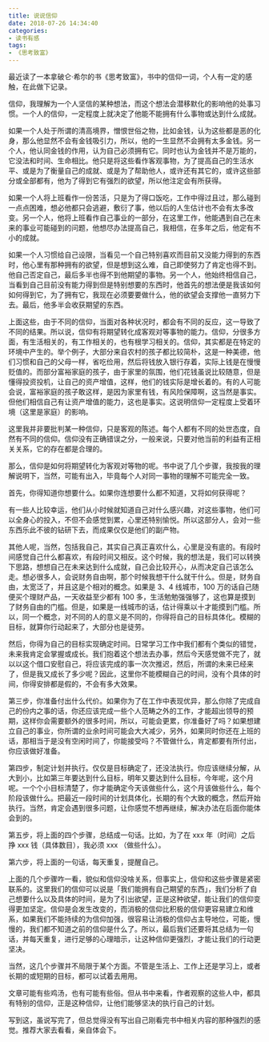 ```yaml
---
title: 说说信仰
date: 2018-07-26 14:34:40
categories:
- 读书有感
tags:
- 《思考致富》
---
```


最近读了一本拿破仑·希尔的书《思考致富》，书中的信仰一词，个人有一定的感触，在此做下记录。

信仰，我理解为一个人坚信的某种想法，而这个想法会潜移默化的影响他的处事习惯。一个人的信仰，一定程度上就决定了他能不能拥有什么事物或达到什么成就。

如果一个人处于所谓的清高境界，憎恨世俗之物，比如金钱，认为这些都是恶的化身，那么他显然不会有金钱吸引力，所以，他的一生显然不会拥有太多金钱。另一个人，他认同金钱的作用，认为自己必须拥有它。同时也认为金钱并不是万能的，它没法和时间、生命相比。他只是将这些看作客观事物，为了提高自己的生活水平、或是为了衡量自己的成就、或是为了帮助他人，或许还有其它的，或许这些部分或全部都有，他为了得到它有强烈的欲望，所以他注定会有所获得。

如果一个人将上班看作一份苦活，只是为了得口饭吃，工作中得过且过，那么碰到一点点困难，想必他都只会逃避，敷衍了事，他以后的人生估计也不会有太多改变。另一个人，他将上班看作自己事业的一部分，在这里工作，他能遇到自己在未来的事业可能碰到的问题，他想尽办法提高自己，我相信，在多年之后，他定有不小的成就。

如果一个人习惯给自己设限，当看见一个自己特别喜欢而目前又没能力得到的东西时，他心里有那种拥有的欲望，但是想到这么难，自己即使努力了肯定也得不到。他自己否定自己，最后多半也得不到他期望的事物。另一个人，他始终相信自己，当看到自己目前没有能力得到但是特别想要的东西时，他首先的想法便是我该如何如何得到它，为了拥有它，我现在必须要要做什么，他的欲望会支撑他一直努力下去。最后，他多半会收获期望的东西。

上面这些，由于不同的信仰，当面对各种状况时，都会有不同的反应，这一导致了不同的结果。所以说，信仰有将期望转化成客观对等事物的能力。信仰，分很多方面，有生活相关的，有工作相关的，也有根学习相关的。信仰，其实都是在特定的环境中产生的。举个例子，大部分来自农村的孩子都比较简朴，这是一种美德，他们习惯和自己的父母一样，省吃俭用，然后将钱放入银行存着，实际上钱是在慢慢贬值的。而部分富裕家庭的孩子，由于家里的氛围，他们花钱虽说比较随意，但是懂得投资投机，让自己的资产增值，这样，他们的钱实际是增长着的。有的人可能会说，富裕家庭的孩子敢这样，是因为家里有钱，有风险保障啊，这当然是事实。但他们相信自己有让资产增值的能力，这也是事实。这说明信仰一定程度上受着环境（这里是家庭）的影响。

这里我并非要批判某一种信仰，只是客观的陈述。每个人都有不同的处世态度，自然有不同的信仰。信仰没有正确错误之分，一般来说，只要对他当前的利益有正相关关系，它的存在都是合理的。

<!-- more -->

那么，信仰是如何将期望转化为客观对等物的呢。书中说了几个步骤，我按我的理解说明下，当然，可能有出入，毕竟每个人对同一事物的理解不可能完全一致。

首先，你得知道你想要什么。如果你连想要什么都不知道，又将如何获得呢？

有一些人比较幸运，他们从小时候就知道自己对什么感兴趣，对这些事物，他们可以全身心的投入，不但不会感觉到累，心里还特别愉悦。所以这部分人，会对一些东西乐此不彼的钻研下去，而成果仅仅是他们的副产物。

其他人呢，当然，包括我自己，其实自己真正喜欢什么，心里是没有底的。有段时间感觉自己什么都喜欢，有段时间又相反。这个时候，我的想法是，我们可以转换下思路，想想自己在未来达到什么成就，自己会比较开心，从而决定自己该怎么走。想必很多人，会说财务自由啊，那个时候我想干什么就干什么。但是，财务自由，太宽泛了，并且这是个相对的概念。如果是 3、4 线城市，100 万的话自己随便买个理财产品，一天收益至少都有 100 多，生活勉勉强强够了，这也算是摸到了财务自由的门槛。但是，如果是一线城市的话，估计得乘以十才能摸到门槛。所以，同一个概念，对不同的人的意义是不同的，你得将自己的目标具体化。模糊的目标，就算你行动起来了，大部分也是徒劳。

然后，你得为自己的目标实现确定时间。日常学习工作中我们都有个类似的错觉，未来我肯定会掌握或成长。我们抱着这个想法去办事，然后今天感觉做不完了，就以以这个借口安慰自己，将应该完成的事一次次推迟，然后，所谓的未来已经来了，但是我又成长了多少呢？因此，这里你不能模糊自己的时间，没有个具体的时间，你得安排都是假的，不会有多大效果。

第三步，你准备付出什么代价。如果你为了在工作中表现优异，那么你除了完成自己的份内之事的话，你还应该完成一些个人范畴之外的工作，才能超出领导的预期，这样你会需要额外的很多时间，所以，可能会更累，你准备好了吗？如果想建立自己的事业，你所谓的业余时间可能会大大减少，另外，如果同时你还在上班的话，那相当于是没有空闲时间了，你能接受吗？不管做什么，肯定都要有所付出，你应该做好准备。

第四步，制定计划并执行。仅仅是目标确定了，还没法执行。你应该继续分解，从大到小，比如第三年要达到什么目标，明年又要达到什么目标，今年呢，这个月呢。一个个小目标清楚了，你才能确定今天该做些什么，这个月该做些什么，每个阶段该做什么。把最近一段时间的计划具体化，长期的有个大致的概念，然后开始执行。当然，肯定会遇到很多问题，让你感觉不想再继续，解决办法在后面你能体会到的。

第五步，将上面的四个步骤，总结成一句话。比如，为了在 xxx 年（时间）之后挣 xxx 钱（具体数目），我必须 xxx （做些什么）。

第六步，将上面的一句话，每天重复，提醒自己。

上面的几个步骤咋一看，貌似和信仰没啥关系，但事实上，信仰和这些步骤是紧密联系的。这里我们的信仰可以说是「我们能拥有自己期望的东西」，我们分析了自己想要什么以及具体的时间，是为了引出欲望，正是这种欲望，能让我们的信仰变得更加坚定。信仰是会发生改变的，而消极的信仰比积极的信仰更容易建立和维系，如果我们不能持续的为信仰加强，很容易让消极的信仰占主导地位，可能，慢慢的，我们都不知道之前的信仰是什么了。所以，最后我们还要将其总结为一句话，并每天重复，进行足够的心理暗示，让这种信仰更强烈，才能让我们的行动更坚决。

当然，这几个步骤并不局限于某个方面。不管是生活上、工作上还是学习上，或者长期的或短期的目标，都可以试着去用用。

文章可能有些鸡汤，也有可能有些俗。但从书中来看，作者观察的这些人中，都具有特别的信仰，正是这种信仰，让他们能够坚决的执行自己的计划。

写到这，虽说写完了，但总觉得没有写出自己刚看完书中相关内容的那种强烈的感觉。推荐大家去看看，亲自体会下。
